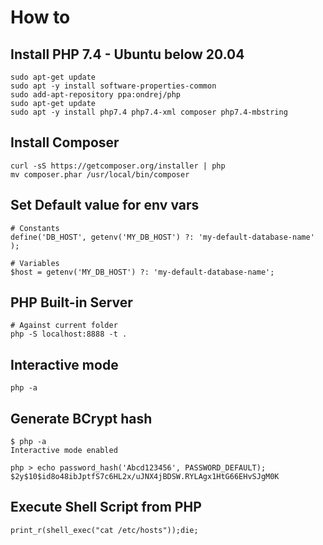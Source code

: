 # How to

## Install PHP 7.4 - Ubuntu below 20.04

```text
sudo apt-get update
sudo apt -y install software-properties-common
sudo add-apt-repository ppa:ondrej/php
sudo apt-get update
sudo apt -y install php7.4 php7.4-xml composer php7.4-mbstring
```

## Install Composer

```text
curl -sS https://getcomposer.org/installer | php
mv composer.phar /usr/local/bin/composer
```

## Set Default value for env vars

```text
# Constants
define('DB_HOST', getenv('MY_DB_HOST') ?: 'my-default-database-name' );

# Variables
$host = getenv('MY_DB_HOST') ?: 'my-default-database-name';
```

## PHP Built-in Server

```text
# Against current folder
php -S localhost:8888 -t .
```

## Interactive mode

```text
php -a
```

## Generate BCrypt hash

```text
$ php -a
Interactive mode enabled

php > echo password_hash('Abcd123456', PASSWORD_DEFAULT);
$2y$10$id8o48ibJptfS7c6HL2x/uJNX4jBDSW.RYLAgx1HtG66EHvSJgM0K

```

## Execute Shell Script from PHP

```text
print_r(shell_exec("cat /etc/hosts"));die;
```

## 

